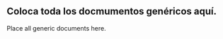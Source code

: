 Coloca toda los docmumentos genéricos aquí.
-------------------------------------------
Place all generic documents here.

